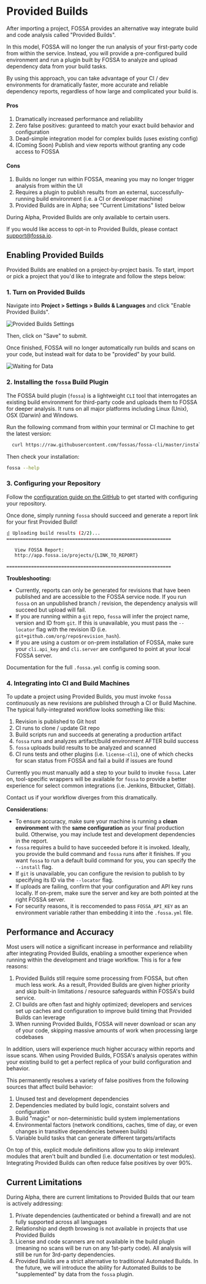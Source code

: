 # Provided Builds

After importing a project, FOSSA provides an alternative way integrate build and code analysis called "Provided Builds".

In this model, FOSSA will no longer the run analysis of your first-party code from within the service.  Instead, you will provide a pre-configured build environment and run a plugin built by FOSSA to analyze and upload dependency data from your build tasks.

By using this approach, you can take advantage of your CI / dev environments for dramatically faster, more accurate and reliable dependency reports, regardless of how large and complicated your build is.

#### Pros

 1. Dramatically increased performance and reliability
 1. Zero false positives: guranteed to match your exact build behavior and configuration
 1. Dead-simple integration model for complex builds (uses existing config)
 1. (Coming Soon) Publish and view reports without granting any code access to FOSSA

#### Cons

 1. Builds no longer run within FOSSA, meaning you may no longer trigger analysis from within the UI
 1. Requires a plugin to publish results from an external, successfully-running build environment (i.e. a CI or developer machine)
 1. Provided Builds are in Alpha; see "Current Limitations" listed below

During Alpha, Provided Builds are only available to certain users. 

If you would like access to opt-in to Provided Builds, please contact [support@fossa.io](mailto:support@fossa.io).

## Enabling Provided Builds

Provided Builds are enabled on a project-by-project basis.  To start, import or pick a project that you'd like to integrate and follow the steps below:

### 1. Turn on Provided Builds

Navigate into **Project > Settings > Builds & Languages** and click "Enable Provided Builds".

  ![Provided Builds Settings](/img/settings-provided-builds.png)

Then, click on "Save" to submit.

Once finished, FOSSA will no longer automatically run builds and scans on your code, but instead wait for data to be "provided" by your build.

  ![Waiting for Data](/img/waiting-provided-builds.png)

### 2. Installing the `fossa` Build Plugin

The FOSSA build plugin (`fossa`) is a lightweight `CLI` tool that interrogates an existing build environment for third-party code and uploads them to FOSSA for deeper analysis.  It runs on all major platforms including Linux (Unix), OSX (Darwin) and Windows.

Run the following command from within your terminal or CI machine to get the latest version:

```bash
  curl https://raw.githubusercontent.com/fossas/fossa-cli/master/install.sh | bash
```

Then check your installation:

```bash
fossa --help
```

### 3. Configuring your Repository

Follow the [configuration guide on the GitHub](https://github.com/fossas/fossa-cli#configuration) to get started with configuring your repository.

Once done, simply running `fossa` should succeed and generate a report link for your first Provided Build!

```bash
⣾ Uploading build results (2/2)...
============================================================

   View FOSSA Report:
   http://app.fossa.io/projects/{LINK_TO_REPORT}

============================================================
```

**Troubleshooting:**

- Currently, reports can only be generated for revisions that have been published and are accessible to the FOSSA service node.  If you run `fossa` on an unpublished branch / revision, the dependency analysis will succeed but upload will fail.
- If you are running within a `git` repo, `fossa` will infer the project name, version and ID from `git`.  If this is unavailable, you must pass the `--locator` flag with the revision ID (i.e. `git+github.com/org/repo$revision_hash`).
- If you are using a custom or on-prem installation of FOSSA, make sure your `cli.api_key` and `cli.server` are configured to point at your local FOSSA server.

Documentation for the full `.fossa.yml` config is coming soon.

### 4. Integrating into CI and Build Machines

To update a project using Provided Builds, you must invoke `fossa` continuously as new revisions are published through a CI or Build Machine.  The typical fully-integrated workflow looks something like this:

  1. Revision is published to Git host
  2. CI runs to clone / update Git repo
  3. Build scripts run and succeeds at generating a production artifact
  4. `fossa` runs and analyzes artifact/build environment AFTER build success
  5. `fossa` uploads build results to be analyzed and scanned
  6. CI runs tests and other plugins (i.e. `license-cli`), one of which checks for scan status from FOSSA and fail a build if issues are found

Currently you must manually add a step to your build to invoke `fossa`.  Later on, tool-specific wrappers will be available for `fossa` to provide a better experience for select common integrations (i.e. Jenkins, Bitbucket, Gitlab).

Contact us if your workflow diverges from this dramatically.

**Considerations:**

- To ensure accuracy, make sure your machine is running a **clean environment** with the **same configuration** as your final production build.  Otherwise, you may include test and development dependencies in the report.
- `fossa` requires a build to have succeeded before it is invoked. Ideally, you provide the build command and `fossa` runs after it finishes.  If you want `fossa` to run a default build command for you, you can specify the `--install` flag.
- If `git` is unavailable, you can configure the revision to publish to by specifying its ID via the `--locator` flag.
- If uploads are failing, confirm that your configuration and API key runs locally.  If on-prem, make sure the server and key are both pointed at the right FOSSA server.
- For security reasons, it is reccomended to pass `FOSSA_API_KEY` as an environment variable rather than embedding it into the `.fossa.yml` file.

## Performance and Accuracy

Most users will notice a significant increase in performance and reliability after integrating Provided Builds, enabling a smoother experience when running within the development and triage workflow.  This is for a few reasons:

  1. Provided Builds still require some processing from FOSSA, but often much less work.  As a result, Provided Builds are given higher priority and skip built-in limitations / resource safeguards within FOSSA's build service.
  2. CI builds are often fast and highly optimized; developers and services set up caches and configuration to improve build timing that Provided Builds can leverage
  3. When running Provided Builds, FOSSA will never download or scan any of your code, skipping massive amounts of work when processing large codebases

In addition, users will experience much higher accuracy within reports and issue scans.  When using Provided Builds, FOSSA's analysis operates within your existing build to get a perfect replica of your build configuration and behavior.

This permanently resolves a variety of false positives from the following sources that  affect build behavior:

  1. Unused test and development dependencies
  2. Dependencies mediated by build logic, constaint solvers and configuration
  3. Build "magic" or non-deterministic build system implementations
  4. Environmental factors (network conditions, caches, time of day, or even changes in transitive dependencies between builds)
  5. Variable build tasks that can generate different targets/artifacts

On top of this, explicit module definitions allow you to skip irrelevant modules that aren't built and bundled (i.e. documentation or test modules).  Integrating Provided Builds can often reduce false positives by over 90%.

## Current Limitations

During Alpha, there are current limitations to Provided Builds that our team is actively addressing:

  1. Private dependencies (authenticated or behind a firewall) and are not fully supported across all languages
  2. Relationship and depth browsing is not available in projects that use Provided Builds
  3. License and code scanners are not available in the build plugin (meaning no scans will be run on any 1st-party code).  All analysis will still be run for 3rd-party dependencies.
  4. Provided Builds are a strict alternative to traditional Automated Builds.  In the future, we will introduce the ability for Automated Builds to be "supplemented" by data from the `fossa` plugin.
